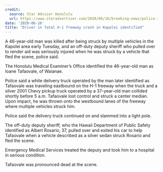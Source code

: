 ```yaml
---
credit:
  source: Star Adviser Honolulu
  url: https://www.staradvertiser.com/2020/06/16/breaking-news/police-investigation-closes-all-h-1-westbound-lanes-by-ewa-offramp/
date: '2020-06-16'
title: "Driver in fatal H-1 freeway crash in Kapolei identified"
---
```

A 46-year-old man was killed after being struck by multiple vehicles in the Kapolei area early Tuesday, and an off-duty deputy sheriff who pulled over to render aid was seriously injured when he was struck by a vehicle that fled the scene, police said.

The Honolulu Medical Examiner’s Office identified the 46-year-old man as Ioane Tafaovale, of Waianae.

Police said a white delivery truck operated by the man later identified as Tafaovale was traveling eastbound on the H-1 freeway when the truck and a silver 2001 Chevy pickup truck operated by a 37-year-old man collided shortly before 5 a.m.
Tafaovale lost control and struck a center median. Upon impact, he was thrown onto the westbound lanes of the freeway where multiple vehicles struck him.

Police said the delivery truck continued on and slammed into a light pole.

The off-duty deputy sheriff, who the Hawaii Department of Public Safety identified as Albert Rosario, 37, pulled over and exited his car to help Tafaovale when a vehicle described as a silver sedan struck Rosario and fled the scene.

Emergency Medical Services treated the deputy and took him to a hospital in serious condition.

Tafaovale was pronounced dead at the scene.
